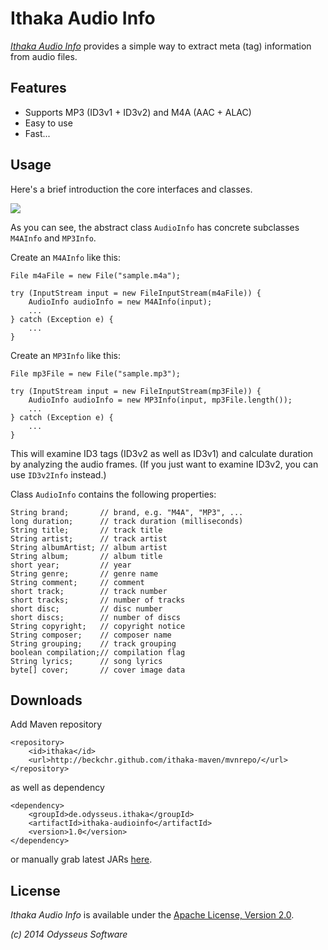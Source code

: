 # Ithaka Audio Info

[_Ithaka Audio Info_](https://github.com/beckchr/ithaka-audioinfo/) provides a simple way to
extract meta (tag) information from audio files.

## Features

- Supports  MP3 (ID3v1 + ID3v2) and M4A (AAC + ALAC)
- Easy to use
- Fast...

## Usage

Here's a brief introduction the core interfaces and classes.

![](https://raw.github.com/beckchr/ithaka-audioinfo/master/Core-API.png)

As you can see, the abstract class `AudioInfo` has concrete subclasses `M4AInfo` and `MP3Info`.

Create an `M4AInfo` like this:

	File m4aFile = new File("sample.m4a");
	
	try (InputStream input = new FileInputStream(m4aFile)) {
		AudioInfo audioInfo = new M4AInfo(input);
		...
	} catch (Exception e) {
		...
	}

Create an `MP3Info` like this:

	File mp3File = new File("sample.mp3");
	
	try (InputStream input = new FileInputStream(mp3File)) {
		AudioInfo audioInfo = new MP3Info(input, mp3File.length());
		...
	} catch (Exception e) {
		...
	}

This will examine ID3 tags (ID3v2 as well as ID3v1) and calculate duration by analyzing the audio frames.
(If you just want to examine ID3v2, you can use `ID3v2Info` instead.)

Class `AudioInfo` contains the following properties:

	String brand;		// brand, e.g. "M4A", "MP3", ...
	long duration;		// track duration (milliseconds)
	String title;		// track title
	String artist;		// track artist
	String albumArtist;	// album artist
	String album;		// album title
	short year;			// year
	String genre;		// genre name
	String comment;		// comment
	short track;		// track number
	short tracks;		// number of tracks
	short disc;			// disc number
	short discs;		// number of discs
	String copyright;	// copyright notice
	String composer;	// composer name
	String grouping;	// track grouping
	boolean compilation;// compilation flag
	String lyrics;		// song lyrics
	byte[] cover;		// cover image data

## Downloads

Add Maven repository

	<repository>
		<id>ithaka</id>
		<url>http://beckchr.github.com/ithaka-maven/mvnrepo/</url>
	</repository>

as well as dependency

	<dependency>
		<groupId>de.odysseus.ithaka</groupId>
		<artifactId>ithaka-audioinfo</artifactId>
		<version>1.0</version>
	</dependency>

or manually grab latest JARs [here](http://beckchr.github.com/ithaka-maven/mvnrepo/de/odysseus/ithaka/ithaka-audioinfo/1.0). 

## License

_Ithaka Audio Info_ is available under the [Apache License, Version 2.0](http://www.apache.org/licenses/LICENSE-2.0.html).


_(c) 2014 Odysseus Software_